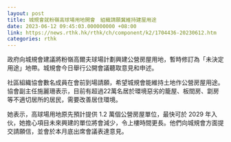 ```yaml
---
layout: post
title: 城規會就粉嶺高球場用地開會　組織請願冀維持建屋用途
date: 2023-06-12 09:45:03.000000000 +08:00
link: https://news.rthk.hk/rthk/ch/component/k2/1704436-20230612.htm
categories: rthk
---
```


政府向城規會建議將粉嶺高爾夫球場計劃興建公營房屋用地，暫時修訂為「未決定用途」地帶。城規會今日舉行公開會議聽取意見和申述。

社區組織協會數名成員在會前到場請願，希望城規會能維持土地作公營房屋用途。協會副主任施麗珊表示，目前有超過22萬名居於環境惡劣的籠屋、板間房、劏房等不適切居所的居民，需要改善居住環境。

她表示，高球場用地原先預計提供 1.2 萬個公營房屋單位，最快可於 2029 年入伙，她擔心項目未來興建的單位將會減少，令上樓時間更長。他們向城規會方面提交請願信，並會於本月底出席會議表達意見。
